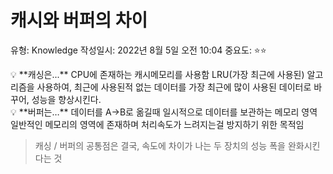 # 캐시와 버퍼의 차이

유형: Knowledge
작성일시: 2022년 8월 5일 오전 10:04
중요도: ⭐️⭐️

<aside>
💡 **캐싱은...**
CPU에 존재하는 캐시메모리를 사용함
LRU(가장 최근에 사용된) 알고리즘을 사용하여, 최근에 사용된적 없는 데이터를
가장 최근에 많이 사용된 데이터로 바꾸어, 성능을 향상시킨다.

</aside>

<aside>
💡 **버퍼는…**
데이터를 A→B로 옮길때 일시적으로 데이터를 보관하는 메모리 영역
일반적인 메모리의 영역에 존재하며 처리속도가 느려지는걸 방지하기 위한 목적임

</aside>

> 캐싱 / 버퍼의 공통점은 결국, 속도에 차이가 나는 두 장치의 성능 폭을 완화시킨다는 것
>